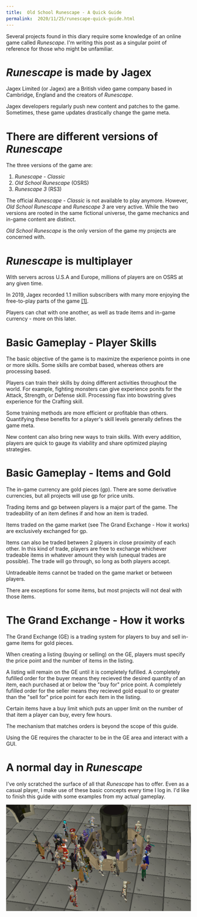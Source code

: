 ```yaml
---
title:  Old School Runescape - A Quick Guide
permalink:  2020/11/25/runescape-quick-guide.html
---
```


Several projects found in this diary require some knowledge of an online game called *Runescape*. I'm writing this post as a singular point of reference for those who might be unfamiliar.

# *Runescape* is made by Jagex #
Jagex Limited (or Jagex) are a British video game company based in Cambridge, England and the creators of *Runescape*. 

Jagex developers regularly push new content and patches to the game. Sometimes, these game updates drastically change the game meta. 

# There are different versions of *Runescape* #
The three versions of the game are:

1. *Runescape - Classic*
2. *Old School Runescape* (OSRS)
3. *Runescape 3* (RS3)

The official *Runescape - Classic* is not available to play anymore. However, *Old School Runescape* and *Runescape 3* are very active. While the two versions are rooted in the same fictional universe, the game mechanics and in-game content are distinct.

*Old School Runescape* is the only version of the game my projects are concerned with.

# *Runescape* is multiplayer #
With servers across U.S.A and Europe, millions of players are on OSRS at any given time.

In 2019, Jagex recorded 1.1 million subscribers with many more enjoying the free-to-play parts of the game [[1]](https://www.pcgamesn.com/runescape/player-count#:~:text=%E2%80%9CJagex's%20RuneScape%20franchise%20achieved%20its,%2Dto%2Daccess%20content.%E2%80%9D).

Players can chat with one another, as well as trade items and in-game currency - more on this later.

# Basic Gameplay - Player Skills #
The basic objective of the game is to maximize the experience points in one or more skills. Some skills are combat based, whereas others are processing based.

Players can train their skills by doing different activities throughout the world. For example, fighting monsters can give experience ponits for the Attack, Strength, or Defense skill. Processing flax into bowstring gives experience for the Crafting skill.

Some training methods are more efficient or profitable than others. Quantifying these benefits for a player's skill levels generally defines the game meta. 

New content can also bring new ways to train skills. With every addition, players are quick to gauge its viability and share optimized playing strategies.

# Basic Gameplay - Items and Gold #
The in-game currency are gold pieces (gp). There are some derivative currencies, but all projects will use gp for price units.

Trading items and gp between players is a major part of the game. The tradeability of an item defines if and how an item is traded.


Items traded on the game market (see The Grand Exchange - How it works) are exclusively exchanged for gp.

Items can also be traded between 2 players in close proximity of each other. In this kind of trade, players are free to exchange whichever tradeable items in whatever amount they wish (unequal trades are possible). The trade will go through, so long as both players accept.

Untradeable items cannot be traded on the game market or between players.

There are exceptions for some items, but most projects will not deal with those items.

# The Grand Exchange - How it works #

The Grand Exchange (GE) is a trading system for players to buy and sell in-game items for gold pieces. 

When creating a listing (buying or selling) on the GE, players must specify the price point and the number of items in the listing.

A listing will remain on the GE until it is completely fufilled. A completely fufilled order for the buyer means they recieved the desired quantity of an item, each purchased at or below the "buy for" price point. A completely fufilled order for the seller means they recieved gold equal to or greater than the "sell for" price point for each item in the listing.

Certain items have a buy limit which puts an upper limit on the number of that item a player can buy, every few hours.

The mechanism that matches orders is beyond the scope of this guide.

Using the GE requires the character to be in the GE area and interact with a GUI.

# A normal day in *Runescape* #
I've only scratched the surface of all that *Runescape* has to offer. Even as a casual player, I make use of these basic concepts every time I log in. I'd like to finish this guide with some examples from my actual gameplay.

![hello world](/assets/grand_exchange.png)



